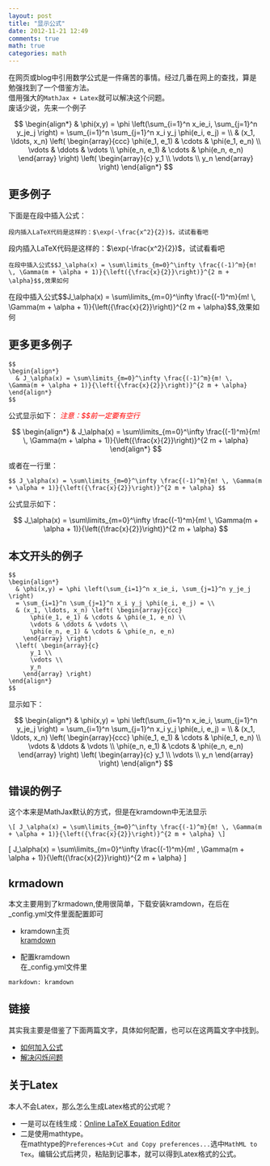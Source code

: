 ```yaml
---
layout: post
title: "显示公式"
date: 2012-11-21 12:49
comments: true
math: true
categories: math
---
```


在网页或blog中引用数学公式是一件痛苦的事情。经过几番在网上的查找，算是勉强找到了一个借鉴方法。   
借用强大的`MathJax + Latex`就可以解决这个问题。  
废话少说，先来一个例子  

$$
\begin{align*}
  & \phi(x,y) = \phi \left(\sum_{i=1}^n x_ie_i, \sum_{j=1}^n y_je_j \right)
  = \sum_{i=1}^n \sum_{j=1}^n x_i y_j \phi(e_i, e_j) = \\
  & (x_1, \ldots, x_n) \left( \begin{array}{ccc}
      \phi(e_1, e_1) & \cdots & \phi(e_1, e_n) \\
      \vdots & \ddots & \vdots \\
      \phi(e_n, e_1) & \cdots & \phi(e_n, e_n)
    \end{array} \right)
  \left( \begin{array}{c}
      y_1 \\
      \vdots \\
      y_n
    \end{array} \right)
\end{align*}
$$

<!-- more -->

## 更多例子
下面是在段中插入公式：

```
段内插入LaTeX代码是这样的：$\exp(-\frac{x^2}{2})$，试试看看吧
```
<div markdown="1" class="showbox">
段内插入LaTeX代码是这样的：$\exp(-\frac{x^2}{2})$，试试看看吧
</div>

```
在段中插入公式$$J_\alpha(x) = \sum\limits_{m=0}^\infty \frac{(-1)^m}{m! \, \Gamma(m + \alpha + 1)}{\left({\frac{x}{2}}\right)}^{2 m + \alpha}$$,效果如何
```

<div markdown="1" class="showbox">
在段中插入公式$$J_\alpha(x) = \sum\limits_{m=0}^\infty \frac{(-1)^m}{m! \, \Gamma(m + \alpha + 1)}{\left({\frac{x}{2}}\right)}^{2 m + \alpha}$$,效果如何
</div>

## 更多更多例子  

```
$$
\begin{align*}
  & J_\alpha(x) = \sum\limits_{m=0}^\infty \frac{(-1)^m}{m! \, \Gamma(m + \alpha + 1)}{\left({\frac{x}{2}}\right)}^{2 m + \alpha}
\end{align*}
$$
```
公式显示如下： <em style="color:red"> 注意：\$\$前一定要有空行</em>

$$
\begin{align*}
  & J_\alpha(x) = \sum\limits_{m=0}^\infty \frac{(-1)^m}{m! \, \Gamma(m + \alpha + 1)}{\left({\frac{x}{2}}\right)}^{2 m + \alpha}
\end{align*}
$$

或者在一行里：

```
$$ J_\alpha(x) = \sum\limits_{m=0}^\infty \frac{(-1)^m}{m! \, \Gamma(m + \alpha + 1)}{\left({\frac{x}{2}}\right)}^{2 m + \alpha} $$
```

公式显示如下：

$$ J_\alpha(x) = \sum\limits_{m=0}^\infty \frac{(-1)^m}{m! \, \Gamma(m + \alpha + 1)}{\left({\frac{x}{2}}\right)}^{2 m + \alpha} $$

## 本文开头的例子

```
$$
\begin{align*}
  & \phi(x,y) = \phi \left(\sum_{i=1}^n x_ie_i, \sum_{j=1}^n y_je_j \right)
  = \sum_{i=1}^n \sum_{j=1}^n x_i y_j \phi(e_i, e_j) = \\
  & (x_1, \ldots, x_n) \left( \begin{array}{ccc}
      \phi(e_1, e_1) & \cdots & \phi(e_1, e_n) \\
      \vdots & \ddots & \vdots \\
      \phi(e_n, e_1) & \cdots & \phi(e_n, e_n)
    \end{array} \right)
  \left( \begin{array}{c}
      y_1 \\
      \vdots \\
      y_n
    \end{array} \right)
\end{align*}
$$
```

显示如下：

$$
\begin{align*}
  & \phi(x,y) = \phi \left(\sum_{i=1}^n x_ie_i, \sum_{j=1}^n y_je_j \right)
  = \sum_{i=1}^n \sum_{j=1}^n x_i y_j \phi(e_i, e_j) = \\
  & (x_1, \ldots, x_n) \left( \begin{array}{ccc}
      \phi(e_1, e_1) & \cdots & \phi(e_1, e_n) \\
      \vdots & \ddots & \vdots \\
      \phi(e_n, e_1) & \cdots & \phi(e_n, e_n)
    \end{array} \right)
  \left( \begin{array}{c}
      y_1 \\
      \vdots \\
      y_n
    \end{array} \right)
\end{align*}
$$

## 错误的例子

这个本来是MathJax默认的方式，但是在kramdown中无法显示

```
\[ J_\alpha(x) = \sum\limits_{m=0}^\infty \frac{(-1)^m}{m! \, \Gamma(m + \alpha + 1)}{\left({\frac{x}{2}}\right)}^{2 m + \alpha} \]
```

\[ J_\alpha(x) = \sum\limits_{m=0}^\infty \frac{(-1)^m}{m! \, \Gamma(m + \alpha + 1)}{\left({\frac{x}{2}}\right)}^{2 m + \alpha} \]

## krmadown

本文主要用到了krmadown,使用很简单，下载安装kramdown，在后在\_config.yml文件里面配置即可

* kramdown主页   
[kramdown](http://kramdown.rubyforge.org/)  

* 配置kramdown  
在_config.yml文件里

```
markdown: kramdown
```

## 链接
其实我主要是借鉴了下面两篇文字，具体如何配置，也可以在这两篇文字中找到。

* [如何加入公式](http://yanping.me/cn/blog/2012/03/10/octopress-with-latex/)  
* [解决闪烁问题](http://steshaw.org/blog/2012/02/09/hello-mathjax/)  

## 关于Latex

本人不会Latex，那么怎么生成Latex格式的公式呢？   

* 一是可以在线生成：[Online LaTeX Equation Editor](http://www.codecogs.com/latex/eqneditor.php)   
* 二是使用mathtype。   
	在mathtype的`Preferences`->`Cut and Copy preferences...`选中`MathML to Tex`。编辑公式后拷贝，粘贴到记事本，就可以得到Latex格式的公式。
